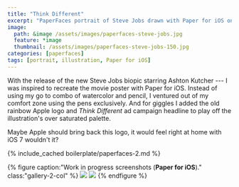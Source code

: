 ```yaml
---
title: "Think Different"
excerpt: "PaperFaces portrait of Steve Jobs drawn with Paper for iOS on an iPad."
image: 
  path: &image /assets/images/paperfaces-steve-jobs.jpg 
  feature: *image
  thumbnail: /assets/images/paperfaces-steve-jobs-150.jpg
categories: [paperfaces]
tags: [portrait, illustration, Paper for iOS]
---
```


With the release of the new Steve Jobs biopic starring Ashton Kutcher --- I was inspired to recreate the movie poster with Paper for iOS. Instead of using my go to combo of watercolor and pencil, I ventured out of my comfort zone using the pens exclusively. And for giggles I added the old rainbow Apple logo and *Think Different* ad campaign headline to play off the illustration's over saturated palette. 

Maybe Apple should bring back this logo, it would feel right at home with iOS 7 wouldn't it?

{% include_cached boilerplate/paperfaces-2.md %}

{% figure caption:"Work in progress screenshots (**Paper for iOS**)." class:"gallery-2-col" %}
[![](/assets/images/paperfaces-steve-jobs-process-1-600.jpg)](/assets/images/paperfaces-steve-jobs-process-1-lg.jpg)
[![](/assets/images/paperfaces-steve-jobs-process-2-600.jpg)](/assets/images/paperfaces-steve-jobs-process-2-lg.jpg)
{% endfigure %}
